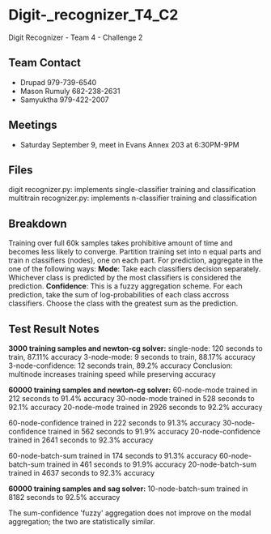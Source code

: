 # Digit-_recognizer_T4_C2
Digit Recognizer - Team 4 - Challenge 2

## Team Contact
* Drupad 979-739-6540
* Mason Rumuly 682-238-2631
* Samyuktha 979-422-2007


## Meetings
* Saturday September 9, meet in Evans Annex 203 at 6:30PM-9PM

## Files
digit recognizer.py: implements single-classifier training and classification
multitrain recognizer.py: implements n-classifier training and classification

## Breakdown
Training over full 60k samples takes prohibitive amount of time and becomes less likely to converge. Partition training set into n equal parts and train n classifiers (nodes), one on each part. For prediction, aggregate in the one of the following ways:
**Mode**: Take each classifiers decision separately. Whichever class is predicted by the most classifiers is considered the prediction.
**Confidence**: This is a fuzzy aggregation scheme. For each prediction, take the sum of log-probabilities of each class accross classifiers. Choose the class with the greatest sum as the prediction.

## Test Result Notes
**3000 training samples and newton-cg solver:**
single-node: 120 seconds to train, 87.11% accuracy 
3-node-mode: 9 seconds to train, 88.17% accuracy
3-node-confidence: 12 seconds train, 89.2% accuracy
Conclusion: multinode increases training speed while preserving accuracy

**60000 training samples and newton-cg solver:**
60-node-mode trained in 212 seconds to 91.4% accuracy
30-node-mode trained in 528 seconds to 92.1% accuracy
20-node-mode trained in 2926 seconds to 92.2% accuracy

60-node-confidence trained in 222 seconds to 91.3% accuracy
30-node-confidence trained in 562 seconds to 91.9% accuracy
20-node-confidence trained in 2641 seconds to 92.3% accuracy

60-node-batch-sum trained in 174 seconds to 91.3% accuracy
60-node-batch-sum trained in 461 seconds to 91.9% accuracy
20-node-batch-sum trained in 4637 seconds to 92.3% accuracy

**60000 training samples and sag solver:**
10-node-batch-sum trained in 8182 seconds to 92.5% accuracy

The sum-confidence 'fuzzy' aggregation does not improve on the modal aggregation; the two are statistically similar.
